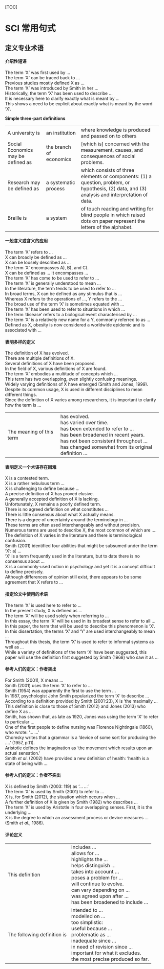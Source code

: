 [TOC]
# SCI 常用句式

## 定义专业术语

#### 介绍性短语

The term ‘X’ was first used by …<br/>
The term ‘X’ can be traced back to …<br/>
Previous studies mostly defined X as …<br/>
The term ‘X’ was introduced by Smith in her …<br/>
Historically, the term ‘X’ has been used to describe …<br/>
It is necessary here to clarify exactly what is meant by …<br/>
This shows a need to be explicit about exactly what is meant by the word ‘X’.<br/>

**Simple three-part definitions**

|                                    |                         |                                                              |
| ---------------------------------- | ----------------------- | ------------------------------------------------------------ |
| A university is                    | an institution          | where knowledge is produced and passed on to others          |
| Social Economics may be defined as | the branch of economics | [which is] concerned with the measurement, causes, and consequences of social problems. |
| Research may be defined as         | a systematic process    | which consists of three elements or components: (1) a question, problem, or hypothesis, (2) data, and (3) analysis and interpretation of data. |
| Braille is                         | a system                | of touch reading and writing for blind people in which raised dots on paper represent the letters of the alphabet. |

#### 一般含义或含义的应用

The term ‘X’ refers to …<br/>
X can broadly be defined as …<br/>
X can be loosely described as …<br/>
The term ‘X’ encompasses A), B), and C).<br/>
X can be defined as … It encompasses …<br/>
The term ‘X’ has come to be used to refer to …<br/>
The term ‘X’ is generally understood to mean …<br/>
In the literature, the term tends to be used to refer to …<br/>
In broad terms, X can be defined as any stimulus that is …<br/>
Whereas X refers to the operations of …, Y refers to the …<br/>
The broad use of the term ‘X’ is sometimes equated with …<br/>
The term ‘X’ has been used to refer to situations in which …<br/>
The term ‘disease’ refers to a biological event characterised by …<br/>
The term ‘X’ is a relatively new name for a Y, commonly referred to as …<br/>
Defined as X, obesity is now considered a worldwide epidemic and is associated with …<br/>

#### 表明多样的定义

The definition of X has evolved.<br/>
There are multiple definitions of X.<br/>
Several definitions of X have been proposed.<br/>
In the field of X, various definitions of X are found.<br/>
The term ‘X’ embodies a multitude of concepts which …<br/>
This term has two overlapping, even slightly confusing meanings.<br/>
Widely varying definitions of X have emerged (Smith and Jones, 1999).<br/>
Despite its common usage, X is used in different disciplines to mean different things.<br/>
Since the definition of X varies among researchers, it is important to clarify how the term is …<br/>

|                          |                                                              |
| ------------------------ | ------------------------------------------------------------ |
| The meaning of this term | has evolved.<br/>has varied over time.<br/>has been extended to refer to …<br/>has been broadened in recent years.<br/>has not been consistent throughout …<br/>has changed somewhat from its original definition … |

#### 表明定义一个术语存在困难

X is a contested term.<br/>
X is a rather nebulous term …<br/>
X is challenging to define because …<br/>
A precise definition of X has proved elusive.<br/>
A generally accepted definition of X is lacking.<br/>
Unfortunately, X remains a poorly defined term.<br/>
There is no agreed definition on what constitutes …<br/>
There is little consensus about what X actually means.<br/>
There is a degree of uncertainty around the terminology in …<br/>
These terms are often used interchangeably and without precision.<br/>
Numerous terms are used to describe X, the most common of which are ….<br/>
The definition of X varies in the literature and there is terminological confusion.<br/>
Smith (2001) identified four abilities that might be subsumed under the term ‘X’: a) …<br/>
‘X’ is a term frequently used in the literature, but to date there is no consensus about …<br/>
X is a commonly-used notion in psychology and yet it is a concept difficult to define precisely.<br/>
Although differences of opinion still exist, there appears to be some agreement that X refers to …<br/>

#### 指定论文中使用的术语

The term ‘X’ is used here to refer to …<br/>
In the present study, X is defined as …<br/>
The term ‘X’ will be used solely when referring to …<br/>
In this essay, the term ‘X’ will be used in its broadest sense to refer to all …<br/>
In this paper, the term that will be used to describe this phenomenon is ‘X’.<br/>
In this dissertation, the terms ‘X’ and ‘Y’ are used interchangeably to mean …<br/>
Throughout this thesis, the term ‘X’ is used to refer to informal systems as well as …<br/>
While a variety of definitions of the term ‘X’ have been suggested, this paper will use the definition first suggested by Smith (1968) who saw it as …<br/>

#### 参考人们的定义：作者突出

For Smith (2001), X means …<br/>
Smith (2001) uses the term ‘X’ to refer to …<br/>
Smith (1954) was apparently the first to use the term …<br/>
In 1987, psychologist John Smith popularized the term ‘X’ to describe …<br/>
According to a definition provided by Smith (2001:23), X is ‘the maximally …<br/>
This definition is close to those of Smith (2012) and Jones (2013) who define X as …<br/>
Smith, has shown that, as late as 1920, Jones was using the term ‘X’ to refer to particular …<br/>
One of the first people to define nursing was Florence Nightingale (1860), who wrote: ‘… …’<br/>
Chomsky writes that a grammar is a ‘device of some sort for producing the ….’ (1957, p.11).<br/>
Aristotle defines the imagination as ‘the movement which results upon an actual sensation.’<br/>
Smith *et al*. (2002) have provided a new definition of health: ‘health is a state of being with …<br/>

#### 参考人们的定义：作者不突出

X is defined by Smith (2003: 119) as ‘… …’<br/>
The term ‘X’ is used by Smith (2001) to refer to …<br/>
X is, for Smith (2012), the situation which occurs when …<br/>
A further definition of X is given by Smith (1982) who describes …<br/>
The term ‘X’ is used by Aristotle in four overlapping senses. First, it is the underlying …<br/>
X is the degree to which an assessment process or device measures … (Smith *et al*., 1986).<br/>

#### 评论定义

|                             |                                                              |
| --------------------------- | ------------------------------------------------------------ |
| This definition             | includes …<br/>allows for …<br/>highlights the …<br/>helps distinguish …<br/>takes into account …<br/>poses a problem for …<br/>will continue to evolve.<br/>can vary depending on …<br/>was agreed upon after …<br/>has been broadened to include … |
| The following definition is | intended to …<br/>modelled on …<br/>too simplistic:<br/>useful because …<br/>problematic as …<br/>inadequate since …<br/>in need of revision since …<br/>important for what it excludes.<br/>the most precise produced so far. |

